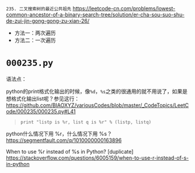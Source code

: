 
`235. 二叉搜索树的最近公共祖先` https://leetcode-cn.com/problems/lowest-common-ancestor-of-a-binary-search-tree/solution/er-cha-sou-suo-shu-de-zui-jin-gong-gong-zu-xian-26/
- 方法一：两次遍历
- 方法二：一次遍历

# `000235.py`

语法点： 

python的print格式化输出的时候，像`%d`，`%s`之类的很通用的就不用说了，如果是想格式化输出list呢？参见这行：https://github.com/BIAOXYZ/variousCodes/blob/master/_CodeTopics/LeetCode/000235/000235.py#L41
> `print "listp is %r, list q is %r" % (listp, listq)`

python什么情况下用 %r，什么情况下用 %s？ https://segmentfault.com/q/1010000000163896

When to use %r instead of %s in Python? [duplicate] https://stackoverflow.com/questions/6005159/when-to-use-r-instead-of-s-in-python
